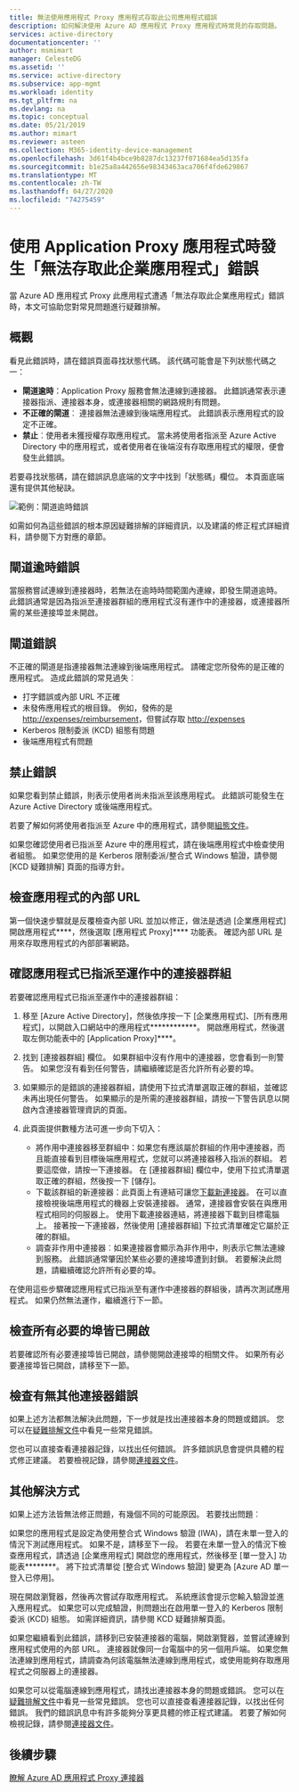 ```yaml
---
title: 無法使用應用程式 Proxy 應用程式存取此公司應用程式錯誤
description: 如何解決使用 Azure AD 應用程式 Proxy 應用程式時常見的存取問題。
services: active-directory
documentationcenter: ''
author: msmimart
manager: CelesteDG
ms.assetid: ''
ms.service: active-directory
ms.subservice: app-mgmt
ms.workload: identity
ms.tgt_pltfrm: na
ms.devlang: na
ms.topic: conceptual
ms.date: 05/21/2019
ms.author: mimart
ms.reviewer: asteen
ms.collection: M365-identity-device-management
ms.openlocfilehash: 3d61f4b4bce9b8287dc13237f071684ea5d135fa
ms.sourcegitcommit: b1e25a8a442656e98343463aca706f4fde629867
ms.translationtype: MT
ms.contentlocale: zh-TW
ms.lasthandoff: 04/27/2020
ms.locfileid: "74275459"
---
```

# <a name="cant-access-this-corporate-application-error-when-using-an-application-proxy-application"></a>使用 Application Proxy 應用程式時發生「無法存取此企業應用程式」錯誤

當 Azure AD 應用程式 Proxy 此應用程式遭遇「無法存取此企業應用程式」錯誤時，本文可協助您對常見問題進行疑難排解。

## <a name="overview"></a>概觀

看見此錯誤時，請在錯誤頁面尋找狀態代碼。 該代碼可能會是下列狀態代碼之一：

- **閘道逾時**：Application Proxy 服務會無法連線到連接器。 此錯誤通常表示連接器指派、連接器本身，或連接器相關的網路規則有問題。
- **不正確的閘道**︰ 連接器無法連線到後端應用程式。 此錯誤表示應用程式的設定不正確。
- **禁止**︰使用者未獲授權存取應用程式。 當未將使用者指派至 Azure Active Directory 中的應用程式，或者使用者在後端沒有存取應用程式的權限，便會發生此錯誤。

若要尋找狀態碼，請在錯誤訊息底端的文字中找到「狀態碼」欄位。 本頁面底端還有提供其他秘訣。

![範例：閘道逾時錯誤](./media/application-proxy-sign-in-bad-gateway-timeout-error/connection-problem.png)

如需如何為這些錯誤的根本原因疑難排解的詳細資訊，以及建議的修正程式詳細資料，請參閱下方對應的章節。

## <a name="gateway-timeout-errors"></a>閘道逾時錯誤

當服務嘗試連線到連接器時，若無法在逾時時間範圍內連線，即發生閘道逾時。 此錯誤通常是因為指派至連接器群組的應用程式沒有運作中的連接器，或連接器所需的某些連接埠並未開啟。

## <a name="bad-gateway-errors"></a>閘道錯誤

不正確的閘道是指連接器無法連線到後端應用程式。 請確定您所發佈的是正確的應用程式。 造成此錯誤的常見過失︰

- 打字錯誤或內部 URL 不正確
- 未發佈應用程式的根目錄。 例如，發佈的是 <http://expenses/reimbursement>，但嘗試存取 <http://expenses>
- Kerberos 限制委派 (KCD) 組態有問題
- 後端應用程式有問題

## <a name="forbidden-errors"></a>禁止錯誤

如果您看到禁止錯誤，則表示使用者尚未指派至該應用程式。 此錯誤可能發生在 Azure Active Directory 或後端應用程式。

若要了解如何將使用者指派至 Azure 中的應用程式，請參閱[組態文件](application-proxy-add-on-premises-application.md#test-the-application)。

如果您確認使用者已指派至 Azure 中的應用程式，請在後端應用程式中檢查使用者組態。 如果您使用的是 Kerberos 限制委派/整合式 Windows 驗證，請參閱 [KCD 疑難排解] 頁面的指導方針。

## <a name="check-the-applications-internal-url"></a>檢查應用程式的內部 URL

第一個快速步驟就是反覆檢查內部 URL 並加以修正，做法是透過 [企業應用程式] 開啟應用程式****，然後選取 [應用程式 Proxy]**** 功能表。 確認內部 URL 是用來存取應用程式的內部部署網路。

## <a name="check-the-application-is-assigned-to-a-working-connector-group"></a>確認應用程式已指派至運作中的連接器群組

若要確認應用程式已指派至運作中的連接器群組：

1. 移至 [Azure Active Directory]，然後依序按一下 [企業應用程式]、[所有應用程式]，以開啟入口網站中的應用程式************。 開啟應用程式，然後選取左側功能表中的 [Application Proxy]****。
1. 找到 [連接器群組] 欄位。 如果群組中沒有作用中的連接器，您會看到一則警告。 如果您沒有看到任何警告，請繼續確認是否允許所有必要的埠。
1. 如果顯示的是錯誤的連接器群組，請使用下拉式清單選取正確的群組，並確認未再出現任何警告。 如果顯示的是所需的連接器群組，請按一下警告訊息以開啟內含連接器管理資訊的頁面。
1. 此頁面提供數種方法可進一步向下切入：

   - 將作用中連接器移至群組中：如果您有應該屬於群組的作用中連接器，而且能直接看到目標後端應用程式，您就可以將連接器移入指派的群組。 若要這麼做，請按一下連接器。 在 [連接器群組] 欄位中，使用下拉式清單選取正確的群組，然後按一下 [儲存]。
   - 下載該群組的新連接器：此頁面上有連結可讓您[下載新連接器](https://download.msappproxy.net/Subscription/d3c8b69d-6bf7-42be-a529-3fe9c2e70c90/Connector/Download)。 在可以直接檢視後端應用程式的機器上安裝連接器。 通常，連接器會安裝在與應用程式相同的伺服器上。 使用下載連接器連結，將連接器下載到目標電腦上。 接著按一下連接器，然後使用 [連接器群組] 下拉式清單確定它屬於正確的群組。
   - 調查非作用中連接器︰如果連接器會顯示為非作用中，則表示它無法連線到服務。 此錯誤通常肇因於某些必要的連接埠遭到封鎖。 若要解決此問題，請繼續確認允許所有必要的埠。

在使用這些步驟確認應用程式已指派至有運作中連接器的群組後，請再次測試應用程式。 如果仍然無法運作，繼續進行下一節。

## <a name="check-all-required-ports-are-open"></a>檢查所有必要的埠皆已開啟

若要確認所有必要連接埠皆已開啟，請參閱開啟連接埠的相關文件。 如果所有必要連接埠皆已開啟，請移至下一節。

## <a name="check-for-other-connector-errors"></a>檢查有無其他連接器錯誤

如果上述方法都無法解決此問題，下一步就是找出連接器本身的問題或錯誤。 您可以在[疑難排解文件](https://docs.microsoft.com/azure/active-directory/active-directory-application-proxy-troubleshoot#connector-errors)中看見一些常見錯誤。

您也可以直接查看連接器記錄，以找出任何錯誤。 許多錯誤訊息會提供具體的程式修正建議。 若要檢視記錄，請參閱[連接器文件](application-proxy-connectors.md#under-the-hood)。

## <a name="additional-resolutions"></a>其他解決方式

如果上述方法皆無法修正問題，有幾個不同的可能原因。 若要找出問題︰

如果您的應用程式是設定為使用整合式 Windows 驗證 (IWA)，請在未單一登入的情況下測試應用程式。 如果不是，請移至下一段。 若要在未單一登入的情況下檢查應用程式，請透過 [企業應用程式] 開啟您的應用程式，然後移至 [單一登入] 功能表********。 將下拉式清單從 [整合式 Windows 驗證] 變更為 [Azure AD 單一登入已停用]。

現在開啟瀏覽器，然後再次嘗試存取應用程式。 系統應該會提示您輸入驗證並進入應用程式。 如果您可以完成驗證，則問題出在啟用單一登入的 Kerberos 限制委派 (KCD) 組態。 如需詳細資訊，請參閱 KCD 疑難排解頁面。

如果您繼續看到此錯誤，請移到已安裝連接器的電腦，開啟瀏覽器，並嘗試連線到應用程式使用的內部 URL。 連接器就像同一台電腦中的另一個用戶端。 如果您無法連線到應用程式，請調查為何該電腦無法連線到應用程式，或使用能夠存取應用程式之伺服器上的連接器。

如果您可以從電腦連線到應用程式，請找出連接器本身的問題或錯誤。 您可以在[疑難排解文件](application-proxy-troubleshoot.md#connector-errors)中看見一些常見錯誤。 您也可以直接查看連接器記錄，以找出任何錯誤。 我們的錯誤訊息中有許多能夠分享更具體的修正程式建議。 若要了解如何檢視記錄，請參閱[連接器文件](application-proxy-connectors.md#under-the-hood)。

## <a name="next-steps"></a>後續步驟

[瞭解 Azure AD 應用程式 Proxy 連接器](application-proxy-connectors.md)
